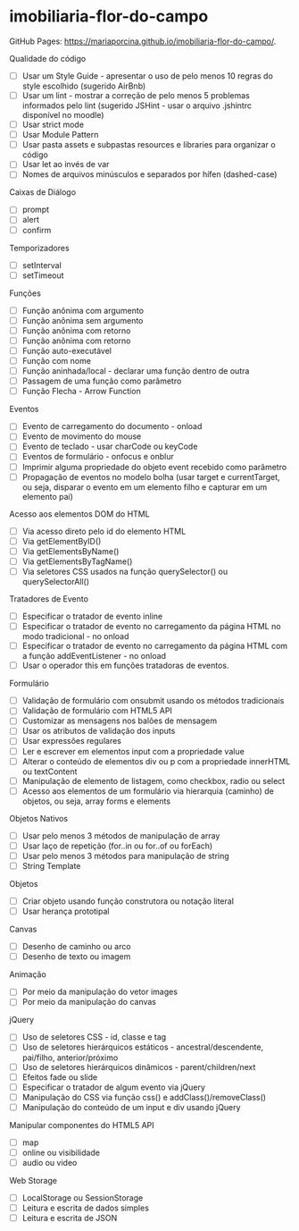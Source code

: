 # imobiliaria-flor-do-campo

GitHub Pages: https://mariaporcina.github.io/imobiliaria-flor-do-campo/.

Qualidade do código

 - [ ] Usar um Style Guide - apresentar o uso de pelo menos 10 regras do style escolhido (sugerido AirBnb)
 - [ ] Usar um lint - mostrar a correção de pelo menos 5 problemas informados pelo lint (sugerido JSHint - usar o arquivo .jshintrc disponível no moodle)
 - [ ] Usar strict mode
 - [ ] Usar Module Pattern
 - [ ] Usar pasta assets e subpastas resources e libraries para organizar o código
 - [ ] Usar let ao invés de var
 - [ ] Nomes de arquivos minúsculos e separados por hífen (dashed-case)

Caixas de Diálogo

 - [ ] prompt
 - [ ] alert
 - [ ] confirm

Temporizadores

 - [ ] setInterval
 - [ ] setTimeout

Funções

 - [ ] Função anônima com argumento
 - [ ] Função anônima sem argumento
 - [ ] Função anônima com retorno
 - [ ] Função anônima com retorno
 - [ ] Função auto-executável
 - [ ] Função com nome
 - [ ] Função aninhada/local - declarar uma função dentro de outra
 - [ ] Passagem de uma função como parâmetro
 - [ ] Função Flecha - Arrow Function

Eventos

 - [ ] Evento de carregamento do documento - onload
 - [ ] Evento de movimento do mouse
 - [ ] Evento de teclado - usar charCode ou keyCode
 - [ ] Eventos de formulário - onfocus e onblur
 - [ ] Imprimir alguma propriedade do objeto event recebido como parâmetro
 - [ ] Propagação de eventos no modelo bolha (usar target e currentTarget, ou seja, disparar o evento em um elemento filho e capturar em um elemento pai)

Acesso aos elementos DOM do HTML

 - [ ] Via acesso direto pelo id do elemento HTML
 - [ ] Via getElementByID()
 - [ ] Via getElementsByName()
 - [ ] Via getElementsByTagName()
 - [ ] Via seletores CSS usados na função querySelector() ou querySelectorAll()

Tratadores de Evento

 - [ ] Especificar o tratador de evento inline
 - [ ] Especificar o tratador de evento no carregamento da página HTML no modo tradicional - no onload
 - [ ] Especificar o tratador de evento no carregamento da página HTML com a função addEventListener - no onload
 - [ ] Usar o operador this em funções tratadoras de eventos.

Formulário

 - [ ] Validação de formulário com onsubmit usando os métodos tradicionais
 - [ ] Validação de formulário com HTML5 API
 - [ ] Customizar as mensagens nos balões de mensagem
 - [ ] Usar os atributos de validação dos inputs
 - [ ] Usar expressões regulares
 - [ ] Ler e escrever em elementos input com a propriedade value
 - [ ] Alterar o conteúdo de elementos div ou p com a propriedade innerHTML ou textContent
 - [ ] Manipulação de elemento de listagem, como checkbox, radio ou select
 - [ ] Acesso aos elementos de um formulário via hierarquia (caminho) de objetos, ou seja, array forms e elements
 
Objetos Nativos

 - [ ] Usar pelo menos 3 métodos de manipulação de array
 - [ ] Usar laço de repetição (for..in ou for..of ou forEach)
 - [ ] Usar pelo menos 3 métodos para manipulação de string
 - [ ] String Template
 
Objetos

 - [ ] Criar objeto usando função construtora ou notação literal
 - [ ] Usar herança prototipal
 
Canvas

 - [ ] Desenho de caminho ou arco
 - [ ] Desenho de texto ou imagem
 
Animação

 - [ ] Por meio da manipulação do vetor images
 - [ ] Por meio da manipulação do canvas
 
jQuery

 - [ ] Uso de seletores CSS - id, classe e tag
 - [ ] Uso de seletores hierárquicos estáticos - ancestral/descendente, pai/filho, anterior/próximo
 - [ ] Uso de seletores hierárquicos dinâmicos - parent/children/next
 - [ ] Efeitos fade ou slide
 - [ ] Especificar o tratador de algum evento via jQuery
 - [ ] Manipulação do CSS via função css() e addClass()/removeClass()
 - [ ] Manipulação do conteúdo de um input e div usando jQuery
 
Manipular componentes do HTML5 API

 - [ ] map
 - [ ] online ou visibilidade
 - [ ] audio ou video
 
Web Storage

 - [ ] LocalStorage ou SessionStorage
 - [ ] Leitura e escrita de dados simples
 - [ ] Leitura e escrita de JSON

